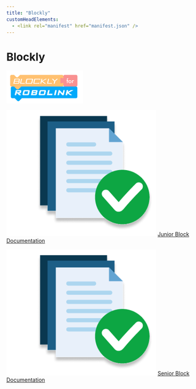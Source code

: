```yaml
---
title: "Blockly"
customHeadElements:
  - <link rel="manifest" href="manifest.json" />
---
```



<div className='docs_title'>
  <h1>Blockly</h1>
</div>

<div className='level2_main_image'>

  <img src="/img/CDPL/new-Blockly-logo.png" width="200px"/>

</div>

<div className='column_2_images'>

<div className='level_image_column'>

  <!-- [![What is Blockly?](/img/CDPL/what-is-icon.png)](/docs/CoDronePro_Lite/Blockly/What-is-Blockly)
  [What is Blockly?](/docs/CoDronePro_Lite/Blockly/What-is-Blockly) -->  

  <!-- [![Offline App Documentation](/img/CDPL/app-docu-icon.png)](/docs/CoDronePro_Lite/Blockly/Offline-App-Documentation)
  [Offline<br />App Documentation](/docs/CoDronePro_Lite/Blockly/Offline-App-Documentation) -->

  [![Junior Block Documentation](/img/CDPL/doc-app.png)](/docs/CoDronePro_Lite/Blockly/Junior-Block-Documentation)
  [Junior Block<br />Documentation](/docs/CoDronePro_Lite/Blockly/Junior-Block-Documentation)

  [![Senior Block Documentation](/img/CDPL/doc-app.png)](/docs/CoDronePro_Lite/Blockly/Senior-Block-Documentation)
  [Senior Block<br />Documentation](/docs/CoDronePro_Lite/Blockly/Senior-Block-Documentation) 

  <!-- [![Blockly Changelog](/img/CDPL/doc-app.png)](/docs/CoDronePro_Lite/Blockly/Blockly-Changelog)
  [Blockly Changelog](/docs/CoDronePro_Lite/Blockly/Blockly-Changelog) -->

</div>

</div>


<div id='blank'></div>
